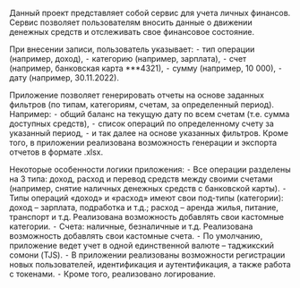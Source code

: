 Данный проект представляет собой сервис для учета личных финансов. Сервис позволяет пользователям вносить данные о движении денежных средств и отслеживать свое финансовое состояние.

При внесении записи, пользователь указывает: 
⁃	тип операции (например, доход),
⁃	категорию (например, зарплата),
⁃	счет (например, банковская карта ***4321),
⁃	сумму (например, 10 000),
⁃	дату (например, 30.11.2022).

Приложение позволяет генерировать отчеты на основе заданных фильтров (по типам, категориям, счетам, за определенный период). Например:
⁃	общий баланс на текущую дату по всем счетам (т.е. сумма доступных средств), 
⁃	список операций по определенному счету за указанный период, 
⁃	и так далее на основе указанных фильтров.
Кроме того, в приложении реализована возможность генерации и экспорта отчетов в формате .xlsx.

Некоторые особенности логики приложения:
⁃	Все операции разделены на 3 типа: доход, расход и перевод средств между своими счетами (например, снятие наличных денежных средств с банковской карты).
⁃	Типы операций «доход» и «расход» имеют свои под-типы (категории): доход – зарплата, подработка и т.д.; расход – аренда жилья, питание, транспорт и т.д. Реализована возможность добавлять свои кастомные категории.
⁃	Счета: наличные, безналичные и т.д. Реализована возможность добавлять свои кастомные счета.
⁃	По умолчанию, приложение ведет учет в одной единственной валюте – таджикский сомони (TJS).
⁃	В приложении реализованы возможности регистрации новых пользователей, идентификация и аутентификация, а также работа с токенами.
⁃	Кроме того, реализовано логирование.
